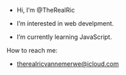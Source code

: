  - Hi, I’m @TheRealRic
  
 - I’m interested in web develpment.
 - I’m currently learning JavaScript.
  
  How to reach me:
- therealricvannemerwe@icloud.com

<!---
TheRealRicVDM/TheRealRicVDM is a ✨ special ✨ repository because its `README.md` (this file) appears on your GitHub profile.
You can click the Preview link to take a look at your changes.
--->
